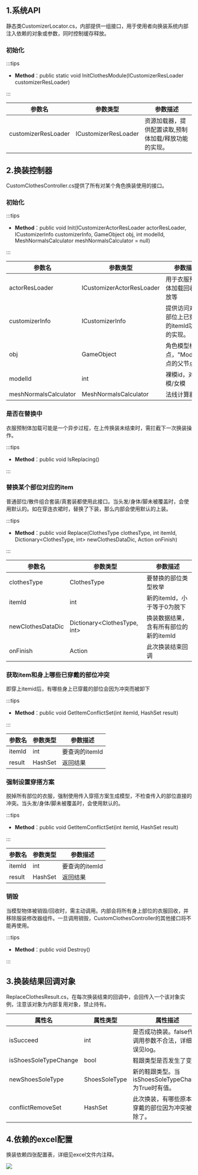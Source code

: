 ## 1.系统API
静态类CustomizerLocator.cs，内部提供一组接口，用于使用者向换装系统内部注入依赖的对象或参数，同时控制缓存释放。

### 初始化
:::tips
+ **Method**：public static void InitClothesModule(ICustomizerResLoader customizerResLoader)

:::

| 参数名 | 参数类型 | 参数描述 |
| --- | --- | --- |
| customizerResLoader | ICustomizerResLoader | 资源加载器，提供配置读取,预制体加载/释放功能的实现。 |




## 2.换装控制器
CustomClothesController.cs提供了所有对某个角色换装使用的接口。

### 初始化
:::tips
+ **Method**：public void Init(ICustomizerActorResLoader actorResLoader, ICustomizerInfo customizerInfo, GameObject obj, int modelId, MeshNormalsCalculator meshNormalsCalculator = null)

:::

| 参数名 | 参数类型 | 参数描述 |
| --- | --- | --- |
| actorResLoader | ICustomizerActorResLoader | 用于衣服预制体加载回收释放等 |
| customizerInfo | ICustomizerInfo | 提供访问对应部位上已穿戴的itemId功能的实现。 |
| obj | GameObject | 角色模型根节点，"Model"节点的父节点。 |
| modelId | int | 裸模id，对应男模/女模 |
| meshNormalsCalculator | MeshNormalsCalculator | 法线计算器 |




### 是否在替换中
衣服预制体加载可能是一个异步过程，在上传换装未结束时，需拦截下一次换装操作。

:::tips
+ **Method**：public void IsReplacing()

:::



### 替换某个部位对应的item
普通部位/散件组合套装/真套装都使用此接口。当头发/身体/脚未被覆盖时，会使用默认的。如在穿连衣裙时，替换了下装，那么内部会使用默认的上装。

:::tips
+ **Method**：public void  Replace(ClothesType clothesType, int itemId, Dictionary<ClothesType, int> newClothesDataDic, Action<ReplaceClothesResult> onFinish)

:::

| 参数名 | 参数类型 | 参数描述 |
| --- | --- | --- |
| clothesType | ClothesType | 要替换的部位类型枚举 |
| itemId | int | 新的itemId，小于等于0为脱下 |
| newClothesDataDic | Dictionary<ClothesType, int> | 换装数据结果，含有所有部位的新的itemId |
| onFinish | Action<ReplaceClothesResult> | 此次换装结束回调 |




### 获取item和身上哪些已穿戴的部位冲突
即穿上itemid后，有哪些身上已穿戴的部位会因为冲突而被卸下

:::tips
+ **Method**：public void  GetItemConflictSet(int itemId, HashSet<ClothesType> result)

:::

| 参数名 | 参数类型 | 参数描述 |
| --- | --- | --- |
| itemId | int | 要查询的itemId |
| result | HashSet<ClothesType> | 返回结果 |




### 强制设置穿搭方案
脱掉所有部位的衣服，强制使用传入穿搭方案生成模型，不检查传入的部位直接的冲突。当头发/身体/脚未被覆盖时，会使用默认的。

:::tips
+ **Method**：public void  GetItemConflictSet(int itemId, HashSet<ClothesType> result)

:::

| 参数名 | 参数类型 | 参数描述 |
| --- | --- | --- |
| itemId | int | 要查询的itemId |
| result | HashSet<ClothesType> | 返回结果 |




### 销毁
当模型物体被销毁/回收时，需主动调用。内部会将所有身上部位的衣服回收，并移除服装修改器组件。一旦调用销毁，CustomClothesController的其他接口将不能再使用。

:::tips
+ **Method**：public void Destroy()

:::



## 3.换装结果回调对象
ReplaceClothesResult.cs，在每次换装结束的回调中，会回传入一个该对象实例，注意该对象为内部复用对象，禁止持有。



| 属性名 | 属性类型 | 属性描述 |
| --- | --- | --- |
| isSucceed | int | 是否成功换装。false代表调用参数不合法，详细错误见log。 |
| isShoesSoleTypeChange | bool | 鞋跟类型是否发生了变化 |
| newShoesSoleType | ShoesSoleType | 新的鞋跟类型。当isShoesSoleTypeChange为True时有值。 |
| conflictRemoveSet | HashSet<ClothesType> | 此次换装，有哪些原本已穿戴的部位因为冲突被移除了。 |


## 4.依赖的excel配置
换装依赖四张配置表，详细见excel文件内注释。

![](https://cdn.nlark.com/yuque/0/2024/png/43256925/1721036766047-64d6cfc1-6275-47c6-be6d-4056bf1e92b0.png)

